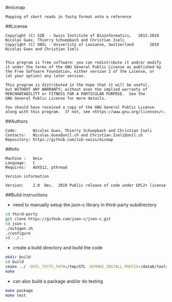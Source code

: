 #micmap

	Mapping of short reads in fastq format onto a reference

##License

    Copyright (C) SIB  - Swiss Institute of Bioinformatics,   2015-2019 Nicolas Guex, Thierry Schuepbach and Christian Iseli
    Copyright (C) UNIL - University of Lausanne, Switzerland       2019 Nicolas Guex and Christian Iseli


    This program is free software: you can redistribute it and/or modify
    it under the terms of the GNU General Public License as published by
    the Free Software Foundation, either version 2 of the License, or
    (at your option) any later version.

    This program is distributed in the hope that it will be useful,
    but WITHOUT ANY WARRANTY; without even the implied warranty of
    MERCHANTABILITY or FITNESS FOR A PARTICULAR PURPOSE.  See the
    GNU General Public License for more details.

    You should have received a copy of the GNU General Public License
    along with this program.  If not, see <https://www.gnu.org/licenses/>.


##Authors

	Code:       Nicolas Guex, Thierry Schuepbach and Christian Iseli
	Contacts:   Nicolas.Guex@unil.ch and Christian.Iseli@unil.ch
	Repository: https://github.com/sib-swiss/micmap

##Info

	Machine :	Unix
	Language:	C
	Requires:	AVX512, pthread

	Version information

	Version:	2.0  Dec.  2019 Public release of code under GPL2+ license


 
##Build instructions

- need to manually setup the json-c library in third-party subdirectory

```bash
cd third-party
git clone https://github.com/json-c/json-c.git
cd json-c
./autogen.sh 
./configure 
cd ../..
```

- create a build directory and build the code

```bash
mkdir build
cd build
cmake ../ -DGTL_TESTS_PATH=/tmp/GTL -DCMAKE_INSTALL_PREFIX=/data6/tools -DUSE_RPATH=0 -DCMAKE_INSTALL_RPATH=\$ORIGIN/../lib
make
```

- can also build a package and/or do testing

```bash
make package
make test
```
